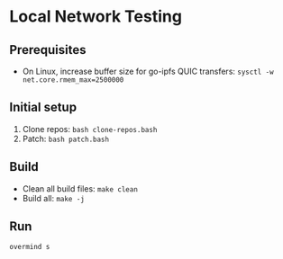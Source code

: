 # Local Network Testing

## Prerequisites

- On Linux, increase buffer size for go-ipfs QUIC transfers: `sysctl -w net.core.rmem_max=2500000`

## Initial setup

1. Clone repos: `bash clone-repos.bash`
2. Patch: `bash patch.bash`

## Build

- Clean all build files: `make clean`
- Build all: `make -j`

## Run

`overmind s`

